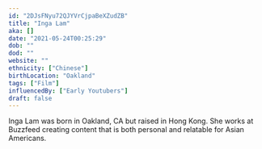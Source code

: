 ```yaml
---
id: "2DJsFNyu72QJYVrCjpaBeXZudZB"
title: "Inga Lam"
aka: []
date: "2021-05-24T00:25:29"
dob: ""
dod: ""
website: ""
ethnicity: ["Chinese"]
birthLocation: "Oakland"
tags: ["Film"]
influencedBy: ["Early Youtubers"]
draft: false
---
```


Inga Lam was born in Oakland, CA but raised in Hong Kong. She works at Buzzfeed
creating content that is both personal and relatable for Asian Americans.
